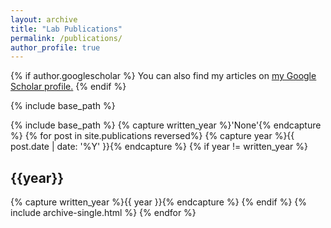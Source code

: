 ```yaml
---
layout: archive
title: "Lab Publications"
permalink: /publications/
author_profile: true
---
```


{% if author.googlescholar %}
  You can also find my articles on <u><a href="{{author.googlescholar}}">my Google Scholar profile</a>.</u>
{% endif %}

{% include base_path %}

{% include base_path %} {% capture written_year %}'None'{% endcapture %} {% for post in site.publications reversed%} {% capture year %}{{ post.date | date: '%Y' }}{% endcapture %} {% if year != written_year %}
<h2>{{year}}</h2>
{% capture written_year %}{{ year }}{% endcapture %} {% endif %} {% include archive-single.html %} {% endfor %} 
